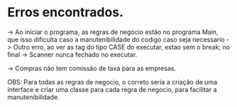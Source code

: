 # Erros encontrados.

-> Ao iniciar o programa, as regras de negocio estão no programa Main, que isso dificulta caso a manutenibilidade do codigo caso seja necessario
-> Outro erro, ao ver as tag do tipo CASE do executar, estao sem o break; no final
-> Scanner nunca fechado no executar.

-> Compras não tem comissão de taxa para as empresas.

OBS: Para todas as regras de negocio, o correto seria a criação de uma interface e criar uma classe para cada regra de negocio, para facilitar a 
    manutenibilidade.



# 